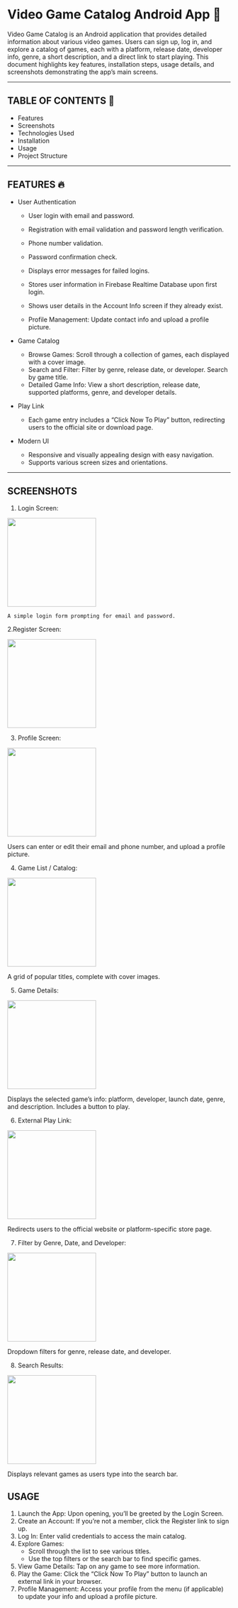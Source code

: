 # Video Game Catalog Android App 📱

Video Game Catalog is an Android application that provides detailed information about various video games. Users can sign up, log in, and explore a catalog of games, each with a platform, release date, developer info, genre, a short description, and a direct link to start playing. This document highlights key features, installation steps, usage details, and screenshots demonstrating the app’s main screens.

--------------------------------------------------------------------------------
TABLE OF CONTENTS 📌
--------------------------------------------------------------------------------
- Features
- Screenshots
- Technologies Used
- Installation
- Usage
- Project Structure

--------------------------------------------------------------------------------
FEATURES 🔥
--------------------------------------------------------------------------------
- User Authentication
   - User login with email and password.
  
  - Registration with email validation and password length verification.
  
  - Phone number validation.
  
  - Password confirmation check.
  
  - Displays error messages for failed logins.
  
  - Stores user information in Firebase Realtime Database upon first login.
  
  - Shows user details in the Account Info screen if they already exist.

  - Profile Management: Update contact info and upload a profile picture.
  
- Game Catalog
  - Browse Games: Scroll through a collection of games, each displayed with a cover image.
  - Search and Filter: Filter by genre, release date, or developer. Search by game title.
  - Detailed Game Info: View a short description, release date, supported platforms, genre, and developer details.
- Play Link
  - Each game entry includes a “Click Now To Play” button, redirecting users to the official site or download page.
- Modern UI
  - Responsive and visually appealing design with easy navigation.
  - Supports various screen sizes and orientations.

--------------------------------------------------------------------------------
SCREENSHOTS
--------------------------------------------------------------------------------


1. Login Screen:
 
<img src="https://github.com/user-attachments/assets/c4bf51ce-363d-43b7-bc4a-9eba9e1611bd" width="200">

    A simple login form prompting for email and password.

2.Register Screen:

<img src="https://github.com/user-attachments/assets/5f63be65-4d6f-497d-ba54-8e90566e1bfa" width="200">

3. Profile Screen:
   
<img src="https://github.com/user-attachments/assets/899cb446-fe00-4f62-84a4-490ff5ece6f3" width="200">

   Users can enter or edit their email and phone number, and upload a profile picture.

4. Game List / Catalog:

<img src="https://github.com/user-attachments/assets/11d69175-8991-458b-bb61-b99595d9b76b" width="200">
  
  A grid of popular titles, complete with cover images.

5. Game Details:

<img src="https://github.com/user-attachments/assets/e6b12020-9b7a-4573-b548-70646daf920b" width="200">

   Displays the selected game’s info: platform, developer, launch date, genre, and description. Includes a button to play.

6. External Play Link:

<img src="https://github.com/user-attachments/assets/a544a320-7a5b-423d-bfe2-2df1ecd5a126" width="200">

   Redirects users to the official website or platform-specific store page.

7. Filter by Genre, Date, and Developer:

<img src="https://github.com/user-attachments/assets/618775ba-f4ae-4d34-8280-fde981fe12d7" width="200">

   Dropdown filters for genre, release date, and developer.

8. Search Results:
    
<img src="https://github.com/user-attachments/assets/cf75149a-cb77-46b5-babc-7aa72c051632" width="200">

   Displays relevant games as users type into the search bar.

USAGE
--------------------------------------------------------------------------------
1. Launch the App: Upon opening, you’ll be greeted by the Login Screen.
2. Create an Account: If you’re not a member, click the Register link to sign up.
3. Log In: Enter valid credentials to access the main catalog.
4. Explore Games:
   - Scroll through the list to see various titles.
   - Use the top filters or the search bar to find specific games.
5. View Game Details: Tap on any game to see more information.
6. Play the Game: Click the “Click Now To Play” button to launch an external link in your browser.
7. Profile Management: Access your profile from the menu (if applicable) to update your info and upload a profile picture.

